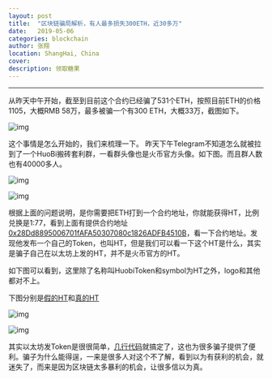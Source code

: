 ```yaml
---
layout: post
title:  "区块链骗局解析，有人最多损失300ETH，近30多万"
date:   2019-05-06
categories: blockchain
author: 张翔
location: ShangHai, China
cover: 
description: 领取糖果
---
```

---
从昨天中午开始，截至到目前这个合约已经骗了531个ETH，按照目前ETH的价格1105，大概RMB 58万，最多被骗一个有300 ETH，大概33万，截图如下。

![img](https://myblog-images1.oss-cn-beijing.aliyuncs.com/scam/1.png)


这个事情是怎么开始的，我们来梳理一下。
昨天下午Telegram不知道怎么就被拉到了一个HuoBi搬砖套利群，一看群头像也是火币官方头像。如下图。而且群人数也有40000多人。

![img](https://myblog-images1.oss-cn-beijing.aliyuncs.com/scam/2.png)

![img](https://myblog-images1.oss-cn-beijing.aliyuncs.com/scam/3.png)


根据上面的问题说明，是你需要把ETH打到一个合约地址，你就能获得HT，比例兑换是1:77，看到上面有提供合约地址[0x28Dd8895006701fAFA50307080c1826ADFB4510B](https://etherscan.io/txs?a=0x28Dd8895006701fAFA50307080c1826ADFB4510B&f=3)，看一下合约地址。发现他发布一个自己的Token，也叫HT，但是我们可以看一下这个HT是什么，其实是骗子自己在以太坊上发的HT，并不是火币官方的HT。

如下图可以看到，这里除了名称叫HuobiToken和symbol为HT之外，logo和其他都对不上。

下图分别是[假的HT](https://etherscan.io/token/0xfdf4ab6da18691f3672057a76909fdcd0550832a)和[真的HT](https://etherscan.io/token/0x6f259637dcd74c767781e37bc6133cd6a68aa161)

![img](https://myblog-images1.oss-cn-beijing.aliyuncs.com/scam/4.png)

![img](https://myblog-images1.oss-cn-beijing.aliyuncs.com/scam/5.png)

其实以太坊发Token是很很简单，[几行代码](https://github.com/OpenZeppelin/openzeppelin-solidity/tree/master/contracts/token/ERC20)就搞定了，这也为很多骗子提供了便利。骗子为什么能得逞，一来是很多人对这个不了解，看到以为有获利的机会，就迷失了，而来是因为区块链太多暴利的机会，让很多信以为真。





